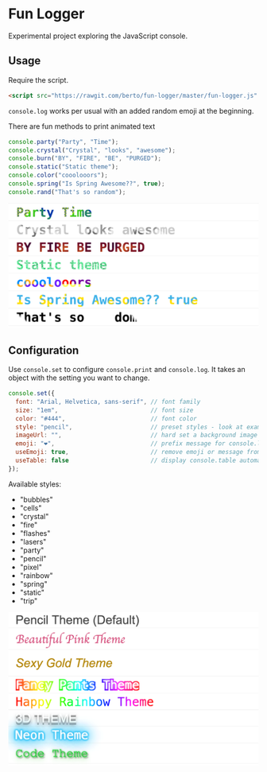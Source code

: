 # Fun Logger

Experimental project exploring the JavaScript console.

## Usage

Require the script.

```html
<script src="https://rawgit.com/berto/fun-logger/master/fun-logger.js" type="text/javascript"></script>
```

`console.log` works per usual with an added random emoji at the beginning.

There are fun methods to print animated text

```js 
console.party("Party", "Time");
console.crystal("Crystal", "looks", "awesome");
console.burn("BY", "FIRE", "BE", "PURGED");
console.static("Static theme");
console.color("cooolooors");
console.spring("Is Spring Awesome??", true);
console.rand("That's so random");
```

![methods](/assets/methods.png)

## Configuration

Use `console.set` to configure `console.print` and `console.log`. It takes an object with the setting you want to change.

```js
console.set({
  font: "Arial, Helvetica, sans-serif", // font family
  size: "1em",                          // font size
  color: "#444",                        // font color
  style: "pencil",                      // preset styles - look at example below 
  imageUrl: "",                         // hard set a background image for all methods 
  emoji: "❤️",                           // prefix message for console.log - random by default 
  useEmoji: true,                       // remove emoji or message from console.log
  useTable: false                       // display console.table automatically for arrays and objects
}); 
```

Available styles: 

- "bubbles"
- "cells"
- "crystal"
- "fire"
- "flashes"
- "lasers"
- "party"
- "pencil"
- "pixel"
- "rainbow"
- "spring"
- "static"
- "trip"

![styles](/assets/fun.png)
